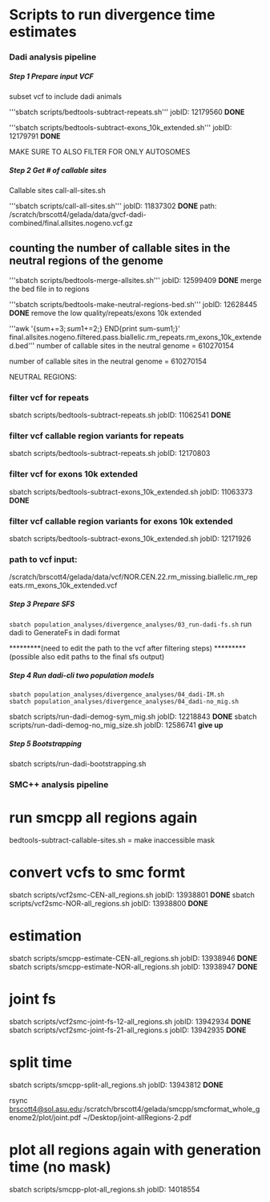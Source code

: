 # Scripts to run divergence time estimates

### Dadi analysis pipeline

##### Step 1 Prepare input VCF


subset vcf to include dadi animals

'''sbatch scripts/bedtools-subtract-repeats.sh'''     jobID: 12179560     **DONE**

'''sbatch scripts/bedtools-subtract-exons_10k_extended.sh'''      jobID: 12179791     **DONE**

MAKE SURE TO ALSO FILTER FOR ONLY AUTOSOMES


##### Step 2 Get # of callable sites




Callable sites call-all-sites.sh

'''sbatch scripts/call-all-sites.sh'''        jobID: 11837302     **DONE**
path: /scratch/brscott4/gelada/data/gvcf-dadi-combined/final.allsites.nogeno.vcf.gz


## counting the number of callable sites in the neutral regions of the genome

'''sbatch scripts/bedtools-merge-allsites.sh'''     jobID: 12599409     **DONE**
merge the bed file in to regions 

'''sbatch scripts/bedtools-make-neutral-regions-bed.sh''' jobID: 12628445   **DONE**
remove the low quality/repeats/exons 10k extended

'''awk '{sum+=$3;sum1+=$2;} END{print sum-sum1;}' final.allsites.nogeno.filtered.pass.biallelic.rm_repeats.rm_exons_10k_extended.bed'''
number of callable sites in the neutral genome = 610270154

number of callable sites in the neutral genome = 610270154

NEUTRAL REGIONS:
### filter vcf for repeats
sbatch scripts/bedtools-subtract-repeats.sh   jobID: 11062541     **DONE** 
### filter vcf callable region variants for repeats
sbatch scripts/bedtools-subtract-repeats.sh     jobID: 12170803

### filter vcf for exons 10k extended
sbatch scripts/bedtools-subtract-exons_10k_extended.sh   jobID: 11063373    **DONE**
### filter vcf callable region variants for exons 10k extended
sbatch scripts/bedtools-subtract-exons_10k_extended.sh       jobID: 12171926

### path to vcf input:
/scratch/brscott4/gelada/data/vcf/NOR.CEN.22.rm_missing.biallelic.rm_repeats.rm_exons_10k_extended.vcf




##### Step 3 Prepare SFS
`sbatch population_analyses/divergence_analyses/03_run-dadi-fs.sh` run dadi to GenerateFs in dadi format

*********(need to edit the path to the vcf after filtering steps)
*********(possible also edit paths to the final sfs output)

##### Step 4 Run dadi-cli two population models 
```shell
sbatch population_analyses/divergence_analyses/04_dadi-IM.sh
sbatch population_analyses/divergence_analyses/04_dadi-no_mig.sh

```

sbatch scripts/run-dadi-demog-sym_mig.sh        jobID: 12218843     **DONE**
sbatch scripts/run-dadi-demog-no_mig_size.sh        jobID: 12586741 **give up**

##### Step 5 Bootstrapping
sbatch scripts/run-dadi-bootstrapping.sh


### SMC++ analysis pipeline

# run smcpp all regions again 
bedtools-subtract-callable-sites.sh = make inaccessible mask 
# convert vcfs to smc formt 
sbatch scripts/vcf2smc-CEN-all_regions.sh
jobID: 13938801 **DONE**
sbatch scripts/vcf2smc-NOR-all_regions.sh
jobID: 13938800 **DONE**
# estimation 
sbatch scripts/smcpp-estimate-CEN-all_regions.sh
jobID: 13938946 **DONE**
sbatch scripts/smcpp-estimate-NOR-all_regions.sh
jobID: 13938947 **DONE**
# joint fs 
sbatch scripts/vcf2smc-joint-fs-12-all_regions.sh
jobID: 13942934 **DONE**
sbatch scripts/vcf2smc-joint-fs-21-all_regions.s
jobID: 13942935 **DONE**
# split time
sbatch scripts/smcpp-split-all_regions.sh
jobID: 13943812 **DONE**


rsync brscott4@sol.asu.edu:/scratch/brscott4/gelada/smcpp/smcformat_whole_genome2/plot/joint.pdf ~/Desktop/joint-allRegions-2.pdf

# plot all regions again with generation time (no mask)
sbatch scripts/smcpp-plot-all_regions.sh
jobID: 14018554